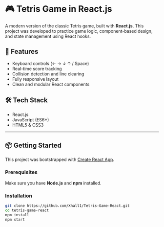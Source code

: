 # 🎮 Tetris Game in React.js

A modern version of the classic Tetris game, built with **React.js**. This project was developed to practice game logic, component-based design, and state management using React hooks.


## 🚀 Features

- Keyboard controls (← → ↓ ↑ / Space)
- Real-time score tracking
- Collision detection and line clearing
- Fully responsive layout
- Clean and modular React components

## 🛠️ Tech Stack

- React.js
- JavaScript (ES6+)
- HTML5 & CSS3

---

## 📦 Getting Started

This project was bootstrapped with [Create React App](https://github.com/facebook/create-react-app).

### Prerequisites

Make sure you have **Node.js** and **npm** installed.

### Installation

```bash
git clone https://github.com/Xhall1/Tetris-Game-React.git
cd tetris-game-react
npm install
npm start
